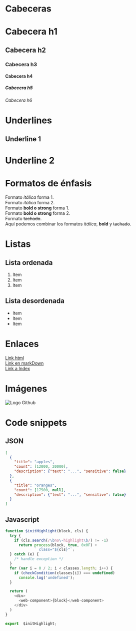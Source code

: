 # Cabeceras
# Cabecera h1
## Cabecera h2
### Cabecera h3
#### Cabecera h4
##### Cabecera h5
###### Cabecera h6


# Underlines
Underline 1
-------------
Underline 2
=============


# Formatos de énfasis
Formato *itálica* forma 1.\
Formato _itálica_ forma 2.\
Formato **bold o strong** forma 1.\
Formato __bold o strong__ forma 2.\
Formato ~~tachado~~.\
Aquí podemos combinar los formatos *itálica*, **bold** y ~~tachado~~.


# Listas
## Lista ordenada
1. Item 
2. Item 
3. Item 

## Lista desordenada
- Item 
- Item 
- Item 


# Enlaces
<a href="https://www.google.com/">Link html</a> \
[Link en markDown](https://www.google.com/) \
[Link a Index](index.html)


# Imágenes
![Logo Github](https://cdn-icons-png.flaticon.com/512/25/25231.png)



# Code snippets

## JSON
```JSON
[
  {
    "title": "apples",
    "count": [12000, 20000],
    "description": {"text": "...", "sensitive": false}
  },
  {
    "title": "oranges",
    "count": [17500, null],
    "description": {"text": "...", "sensitive": false}
  }
]
```

## Javascript
```javascript
function $initHighlight(block, cls) {
  try {
    if (cls.search(/\bno\-highlight\b/) != -1)
      return process(block, true, 0x0F) +
             ` class="${cls}"`;
  } catch (e) {
    /* handle exception */
  }
  for (var i = 0 / 2; i < classes.length; i++) {
    if (checkCondition(classes[i]) === undefined)
      console.log('undefined');
  }

  return (
    <div>
      <web-component>{block}</web-component>
    </div>
  )
}

export  $initHighlight;
```